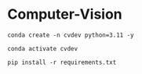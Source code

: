 # Computer-Vision

```
conda create -n cvdev python=3.11 -y

```

```
conda activate cvdev
```

```
pip install -r requirements.txt
```
